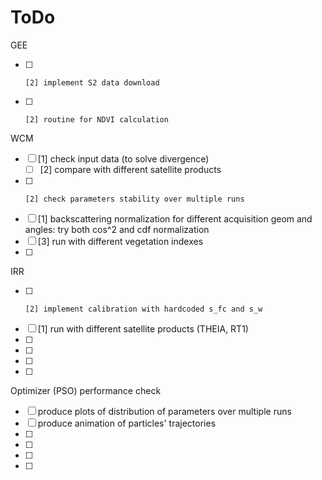# ToDo

GEE
- [ ]     [2] implement S2 data download
- [ ]     [2] routine for NDVI calculation

WCM
- [ ] [1] check input data (to solve divergence)
    - [ ] [2] compare with different satellite products
- [ ]     [2] check parameters stability over multiple runs
- [ ] [1] backscattering normalization for different acquisition geom and angles: try both cos^2 and cdf normalization 
- [ ] [3] run with different vegetation indexes
- [ ] 

IRR
- [ ]     [2] implement calibration with hardcoded s_fc and s_w
- [ ] [1] run with different satellite products (THEIA, RT1)
- [ ] 
- [ ] 
- [ ] 
- [ ] 

Optimizer (PSO) performance check
- [ ] produce plots of distribution of parameters over multiple runs
- [ ] produce animation of particles' trajectories
- [ ] 
- [ ] 
- [ ] 
- [ ] 